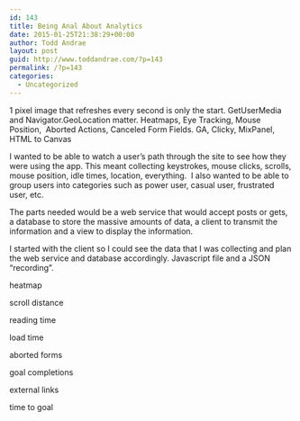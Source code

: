 ```yaml
---
id: 143
title: Being Anal About Analytics
date: 2015-01-25T21:38:29+00:00
author: Todd Andrae
layout: post
guid: http://www.toddandrae.com/?p=143
permalink: /?p=143
categories:
  - Uncategorized
---
```

1 pixel image that refreshes every second is only the start. GetUserMedia and Navigator.GeoLocation matter. Heatmaps, Eye Tracking, Mouse Position,  Aborted Actions, Canceled Form Fields. GA, Clicky, MixPanel, HTML to Canvas

I wanted to be able to watch a user&#8217;s path through the site to see how they were using the app. This meant collecting keystrokes, mouse clicks, scrolls, mouse position, idle times, location, everything.  I also wanted to be able to group users into categories such as power user, casual user, frustrated user, etc.

The parts needed would be a web service that would accept posts or gets, a database to store the massive amounts of data, a client to transmit the information and a view to display the information.

I started with the client so I could see the data that I was collecting and plan the web service and database accordingly. Javascript file and a JSON &#8220;recording&#8221;.

heatmap

scroll distance

reading time

load time

aborted forms

goal completions

external links

time to goal

&nbsp;